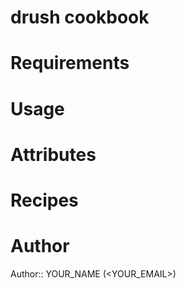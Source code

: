 # drush cookbook

# Requirements

# Usage

# Attributes

# Recipes

# Author

Author:: YOUR_NAME (<YOUR_EMAIL>)
